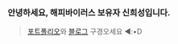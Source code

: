 ### 안녕하세요, 해피바이러스 보유자 신희성입니다.

> [포트폴리오]([https://www.rallit.com/resumes/1308132@red27856374/%EC%8B%A0%ED%9D%AC%EC%84%B1](https://www.rallit.com/hub/resumes/1308132))와 [블로그](https://siniseong-blog.vercel.app/) 구경오세요 ◄:•D

